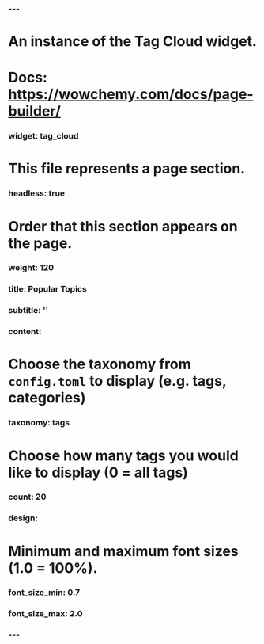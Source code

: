 ### ---
# An instance of the Tag Cloud widget.
# Docs: https://wowchemy.com/docs/page-builder/
### widget: tag_cloud

# This file represents a page section.
### headless: true

# Order that this section appears on the page.
### weight: 120

### title: Popular Topics
### subtitle: ''

### content:
# Choose the taxonomy from `config.toml` to display (e.g. tags, categories)
###  taxonomy: tags
  # Choose how many tags you would like to display (0 = all tags)
 ### count: 20
### design:
  # Minimum and maximum font sizes (1.0 = 100%).
 ### font_size_min: 0.7
###  font_size_max: 2.0
### ---

